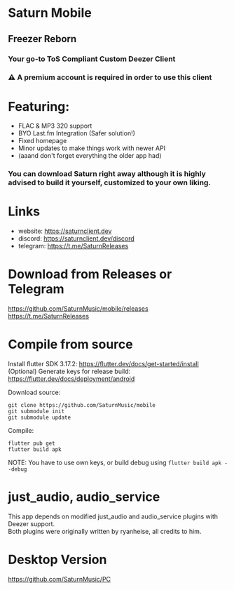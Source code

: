 # Saturn Mobile
## Freezer Reborn
### Your go-to **ToS Compliant** Custom Deezer Client
### ⚠️ A premium account is required in order to use this client

# Featuring:
- FLAC & MP3 320 support
- BYO Last.fm Integration (Safer solution!)
- Fixed homepage
- Minor updates to make things work with newer API
- (aaand don't forget everything the older app had)

### You can download Saturn right away although it is highly advised to build it yourself, customized to your own liking.

# Links
- website: https://saturnclient.dev
- discord: https://saturnclient.dev/discord
- telegram: https://t.me/SaturnReleases

# Download from Releases or Telegram
https://github.com/SaturnMusic/mobile/releases
https://t.me/SaturnReleases

# Compile from source

Install flutter SDK 3.17.2: https://flutter.dev/docs/get-started/install  
(Optional) Generate keys for release build: https://flutter.dev/docs/deployment/android  

Download source:
```
git clone https://github.com/SaturnMusic/mobile
git submodule init 
git submodule update
```

Compile:  
```
flutter pub get
flutter build apk
```  
NOTE: You have to use own keys, or build debug using `flutter build apk --debug`

# just_audio, audio_service
This app depends on modified just_audio and audio_service plugins with Deezer support.  
Both plugins were originally written by ryanheise, all credits to him.    

# Desktop Version
https://github.com/SaturnMusic/PC